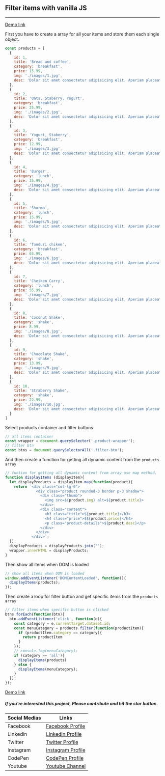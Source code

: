 ## Filter items with vanilla JS
---

[Demo link](https://fahaddevs.github.io/filter-item-with-vanilla-js/)

First you have to create a array for all your items and store them each single object.
```js
const products = [
  {
    id: 1, 
    title: 'Bread and coffee', 
    category: 'breakfast',
    price: 15.99,
    img: './images/1.jpg',
    desc: 'Dolor sit amet consectetur adipisicing elit. Aperiam placeat ipsum voluptates voluptatum modi deleniti reiciendis odio corrupti rem sunt hic quas sed architecto ea, impedit fugit. Quae, eaque nihil.'
  },
  {
    id: 2, 
    title: 'Oats, Staberry, Yogurt', 
    category: 'breakfast',
    price: 25.99,
    img: './images/2.jpg',
    desc: 'Dolor sit amet consectetur adipisicing elit. Aperiam placeat ipsum voluptates voluptatum modi deleniti reiciendis odio corrupti rem sunt hic quas sed architecto ea, impedit fugit. Quae, eaque nihil.'
  },
  {
    id: 3, 
    title: 'Yogurt, Staberry', 
    category: 'breakfast',
    price: 12.99,
    img: './images/3.jpg',
    desc: 'Dolor sit amet consectetur adipisicing elit. Aperiam placeat ipsum voluptates voluptatum modi deleniti reiciendis odio corrupti rem sunt hic quas sed architecto ea, impedit fugit. Quae, eaque nihil.'
  },
  {
    id: 4, 
    title: 'Burger', 
    category: 'lunch',
    price: 35.99,
    img: './images/4.jpg',
    desc: 'Dolor sit amet consectetur adipisicing elit. Aperiam placeat ipsum voluptates voluptatum modi deleniti reiciendis odio corrupti rem sunt hic quas sed architecto ea, impedit fugit. Quae, eaque nihil.'
  },
  {
    id: 5, 
    title: 'Shorma', 
    category: 'lunch',
    price: 15.99,
    img: './images/5.jpg',
    desc: 'Dolor sit amet consectetur adipisicing elit. Aperiam placeat ipsum voluptates voluptatum modi deleniti reiciendis odio corrupti rem sunt hic quas sed architecto ea, impedit fugit. Quae, eaque nihil.'
  },
  {
    id: 6, 
    title: 'Tanduri chiken', 
    category: 'breakfast',
    price: 65.99,
    img: './images/6.jpg',
    desc: 'Dolor sit amet consectetur adipisicing elit. Aperiam placeat ipsum voluptates voluptatum modi deleniti reiciendis odio corrupti rem sunt hic quas sed architecto ea, impedit fugit. Quae, eaque nihil.'
  },
  {
    id: 7, 
    title: 'Cheiken Carry', 
    category: 'lunch',
    price: 55.99,
    img: './images/7.jpg',
    desc: 'Dolor sit amet consectetur adipisicing elit. Aperiam placeat ipsum voluptates voluptatum modi deleniti reiciendis odio corrupti rem sunt hic quas sed architecto ea, impedit fugit. Quae, eaque nihil.'
  },
  {
    id: 8, 
    title: 'Coconut Shake', 
    category: 'shake',
    price: 8.99,
    img: './images/8.jpg',
    desc: 'Dolor sit amet consectetur adipisicing elit. Aperiam placeat ipsum voluptates voluptatum modi deleniti reiciendis odio corrupti rem sunt hic quas sed architecto ea, impedit fugit. Quae, eaque nihil.'
  },
  {
    id: 9, 
    title: 'Chocolate Shake', 
    category: 'shake',
    price: 13.99,
    img: './images/9.jpg',
    desc: 'Dolor sit amet consectetur adipisicing elit. Aperiam placeat ipsum voluptates voluptatum modi deleniti reiciendis odio corrupti rem sunt hic quas sed architecto ea, impedit fugit. Quae, eaque nihil.'
  },
  {
    id: 10, 
    title: 'Straberry Shake', 
    category: 'shake',
    price: 22.99,
    img: './images/10.jpg',
    desc: 'Dolor sit amet consectetur adipisicing elit. Aperiam placeat ipsum voluptates voluptatum modi deleniti reiciendis odio corrupti rem sunt hic quas sed architecto ea, impedit fugit. Quae, eaque nihil.'
  }
]
```

Select products container and filter buttons
```js 
// all items container
const wrapper = document.querySelector('.product-wrapper');
// filter btn
const btns = document.querySelectorAll('.filter-btn');
``` 

And then create a function for getting all dynamic content from the `products array` 
```js 
// funtion for getting all dynamic content from array use map method.
function displayItems (displayItem){
  let displayProducts = displayItem.map(function(product){
    return `<div class="col-lg-6">
              <div class="product rounded-3 border p-3 shadow">
                <div class="thumb">
                  <img src=${product.img} alt=${product.title}>
                </div>
                <div class="content">
                  <h3 class="title">${product.title}</h3>
                  <h4 class="price">$${product.price}</h4>
                  <p class="product-details">${product.desc}</p>
                </div>
              </div>
            </div>`;
  });
  displayProducts = displayProducts.join("");
  wrapper.innerHTML = displayProducts;
}
```

Then show all items when DOM is loaded
```js 
// show all items when DOM is loaded
window.addEventListener('DOMContentLoaded', function(){
  displayItems(products);
});
```

Then create a loop for filter button and get specific items from the `products array` 
```js
// filter items when specific button is clicked
btns.forEach(function(btn){
  btn.addEventListener('click', function(e){
    const category = e.currentTarget.dataset.id;
    const menuCategory = products.filter(function(productItem){
      if (productItem.category == category){
        return productItem
      }
    });
    // console.log(menuCategory);
    if (category == 'all'){
      displayItems(products)
    } else {
      displayItems(menuCategory);
    }
  });
});
```

[Demo link](https://fahaddevs.github.io/filter-item-with-vanilla-js/)

##### If you're interested this project, Please contribute and hit the star button.

| Social Medias | Links                                                      |
| ------------- | ---------------------------------------------------------- |
| Facebook      | [Facebook Profile](https://www.facebook.com/fahaddevs)     |
| Linkedin      | [Linkedin Profile](https://www.linkedin.com/in/fahaddevs/) |
| Twitter       | [Twitter Profile](https://twitter.com/fahaddevs)           |
| Instagram     | [Instagram Profile](https://www.instagram.com/fahaddevs/)  |
| CodePen       | [CodePen Profile](https://codepen.io/fahaddevs/)           |
| Youtube       | [Youtube Channel](https://youtube.com/fahaddevs/)           |
